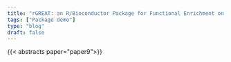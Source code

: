 ```yaml
---
title: "rGREAT: an R/Bioconductor Package for Functional Enrichment on Genomic Regions"
tags: ["Package demo"]
type: "blog"
draft: false
---
```


{{< abstracts paper="paper9">}}


